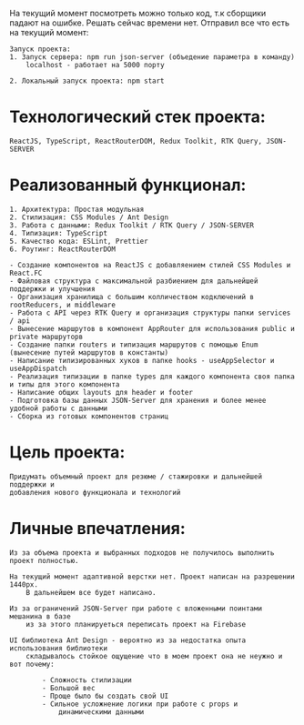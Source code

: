 На текущий момент посмотреть можно только код, т.к сборщики падают 
    на ошибке. Решать сейчас времени нет. Отправил все что есть на текущий 
    момент:

    Запуск проекта:
    1. Запуск сервера: npm run json-server (объедение параметра в команду)
        localhost - работает на 5000 порту
        
    2. Локальный запуск проекта: npm start       

# Технологический стек проекта: 
    ReactJS, TypeScript, ReactRouterDOM, Redux Toolkit, RTK Query, JSON-SERVER

# Реализованный функционал:
    1. Архитектура: Простая модульная
    2. Стилизация: CSS Modules / Ant Design 
    3. Работа с данными: Redux Toolkit / RTK Query / JSON-SERVER
    4. Типизация: TypeScript
    5. Качество кода: ESLint, Prettier
    6. Роутинг: ReactRouterDOM

    - Создание компонентов на ReactJS с добавляением стилей CSS Modules и React.FC
    - Файловая структура с максимальной разбиением для дальнейшей поддержки и улучшения
    - Организация хранилища с большим колличеством кодключений в rootReducers, и middleware
    - Работа с API через RTK Query и организация структуры папки services / api 
    - Вынесение маршрутов в компонент AppRouter для использования public и private маршруторв
    - Создание папки routers и типизация маршрутов с помощью Enum (вынесение путей маршрутов в константы)
    - Написание типизированных хуков в папке hooks - useAppSelector и useAppDispatch
    - Реализация типизации в папке types для каждого компонента своя папка и типы для этого компонента
    - Написание общих layouts для header и footer
    - Подготовка базы данных JSON-Server для хранения и более менее удобной работы с данными
    - Сборка из готовых компонентов страниц
    
# Цель проекта:
    Придумать объемный проект для резюме / стажировки и дальнейшей поддержки и 
    добавления нового функционала и технологий

# Личные впечатления:
    Из за объема проекта и выбранных подходов не получилось выполнить проект полностью. 
    
    На текущий момент адаптивной верстки нет. Проект написан на разрешении 1440px. 
        В дальнейшем все будет написано.
    
    Из за ограничений JSON-Server при работе с вложенными поинтами мешанина в базе
        из за этого планируеться переписать проект на Firebase

    UI библиотека Ant Design - вероятно из за недостатка опыта использования библиотеки
        складывалось стойкое ощущение что в моем проект она не неужно и вот почему:
        
            - Сложность стилизации 
            - Большой вес 
            - Проще было бы создать свой UI 
            - Сильное усложнение логики при работе с props и 
                динамическими данными
            
        

    
    





    
